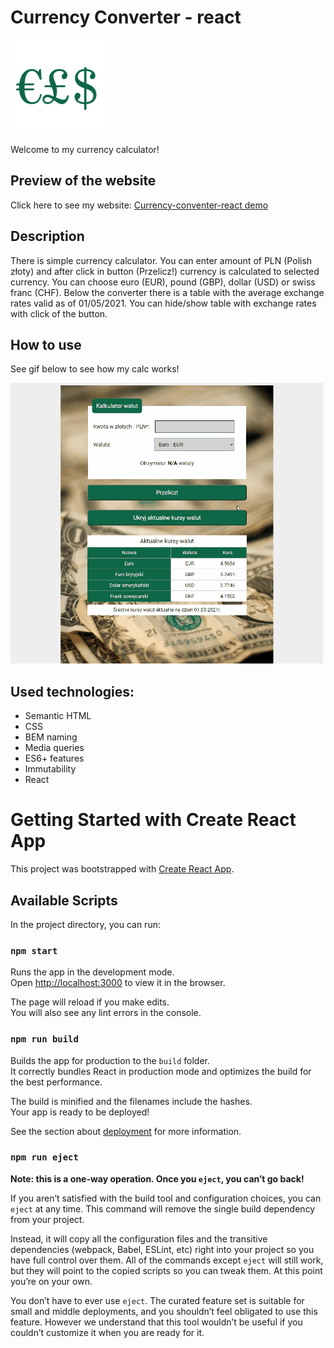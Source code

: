 # Currency Converter - react
![icon](public/icon.png)

Welcome to my currency calculator!

## Preview of the website 

Click here to see my website: [Currency-conventer-react demo](https://izabelanowak.github.io/currency-converter-react/)

## Description

There is simple currency calculator. You can enter amount of PLN (Polish złoty) and after click in button (Przelicz!) currency is calculated to selected currency. You can choose euro (EUR), pound (GBP), dollar (USD) or swiss franc (CHF).
Below the converter there is a table with the average exchange rates valid as of 01/05/2021.
You can hide/show table with exchange rates with click of the button.

## How to use
See gif below to see how my calc works!

![Gif demo](public/Currency-converter-demo.gif)

## Used technologies:

-   Semantic HTML
-   CSS
-   BEM naming
-   Media queries
-   ES6+ features
-   Immutability
-   React

# Getting Started with Create React App

This project was bootstrapped with [Create React App](https://github.com/facebook/create-react-app).

## Available Scripts

In the project directory, you can run:

### `npm start`

Runs the app in the development mode.\
Open [http://localhost:3000](http://localhost:3000) to view it in the browser.

The page will reload if you make edits.\
You will also see any lint errors in the console.

### `npm run build`

Builds the app for production to the `build` folder.\
It correctly bundles React in production mode and optimizes the build for the best performance.

The build is minified and the filenames include the hashes.\
Your app is ready to be deployed!

See the section about [deployment](https://facebook.github.io/create-react-app/docs/deployment) for more information.

### `npm run eject`

**Note: this is a one-way operation. Once you `eject`, you can’t go back!**

If you aren’t satisfied with the build tool and configuration choices, you can `eject` at any time. This command will remove the single build dependency from your project.

Instead, it will copy all the configuration files and the transitive dependencies (webpack, Babel, ESLint, etc) right into your project so you have full control over them. All of the commands except `eject` will still work, but they will point to the copied scripts so you can tweak them. At this point you’re on your own.

You don’t have to ever use `eject`. The curated feature set is suitable for small and middle deployments, and you shouldn’t feel obligated to use this feature. However we understand that this tool wouldn’t be useful if you couldn’t customize it when you are ready for it.